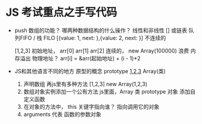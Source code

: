 # JS 考试重点之手写代码

- push 
    数组的功能？
    哪两种数据结构的什么操作？
    线性和非线性
    [] 或链表 队列FIFO / 栈 FILO
    [{value: 1, next: },{value: 2, next: }] 不连续的

    [1,2,3] 初始地址， arr[0] arr[1] arr[2] 连续的， new Array(100000) 
    浪费 内存溢出
    物理地址？
    arr[i] = &arr(起始地址) + (i - 1)*2

- JS和其他语言不同的地方
    原型的概念 prototype
    [1,2,3](实例)   Array(类)
    1. 声明数组 再js里有多种方法
        [1,2,3]     new Array(1,2,3)
    2. 数组对象实例添加一个公有方法
        js里面，Array 类 prototype 对象 添加自定义函数
    3. 在对象的方法中， this 关键字指向谁？
        指向调用它的对象
    4. arguments 代表 函数的参数对象